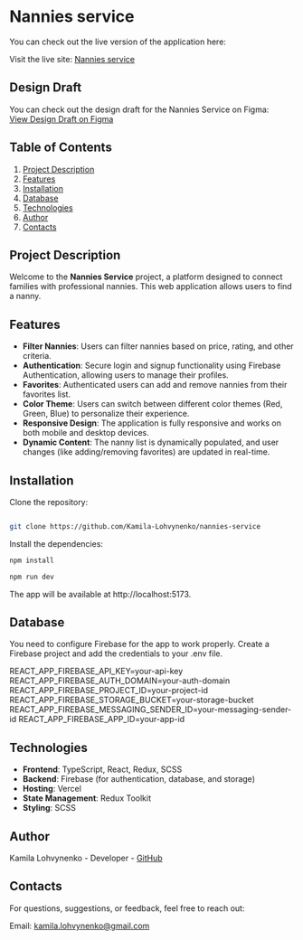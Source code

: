 # Nannies service

You can check out the live version of the application here:

Visit the live site: [Nannies service](https://nannies-service-six.vercel.app/)

## Design Draft

You can check out the design draft for the Nannies Service on Figma:  
[View Design Draft on Figma](https://www.figma.com/design/u36ajEOsnwio2GDGiabVPD/Nanny-Sevices?node-id=0-1&node-type=canvas&t=pxPBlhGCcW6hWyvs-0)

## Table of Contents

1. [Project Description](#project-description)
2. [Features](#features)
3. [Installation](#installation)
4. [Database](#database)
5. [Technologies](#technologies)
6. [Author](#author)
7. [Contacts](#contacts)

## Project Description

Welcome to the **Nannies Service** project, a platform designed to connect families with professional nannies. This web application allows users to find a nanny.

## Features

- **Filter Nannies**: Users can filter nannies based on price, rating, and other criteria.
- **Authentication**: Secure login and signup functionality using Firebase Authentication, allowing users to manage their profiles.
- **Favorites**: Authenticated users can add and remove nannies from their favorites list.
- **Color Theme**: Users can switch between different color themes (Red, Green, Blue) to personalize their experience.
- **Responsive Design**: The application is fully responsive and works on both mobile and desktop devices.
- **Dynamic Content**: The nanny list is dynamically populated, and user changes (like adding/removing favorites) are updated in real-time.

## Installation

Clone the repository:

```bash

git clone https://github.com/Kamila-Lohvynenko/nannies-service
```

Install the dependencies:

```bash
npm install
```

```bash
npm run dev
```

The app will be available at http://localhost:5173.

## Database

You need to configure Firebase for the app to work properly. Create a Firebase project and add the credentials to your .env file.

REACT_APP_FIREBASE_API_KEY=your-api-key
REACT_APP_FIREBASE_AUTH_DOMAIN=your-auth-domain
REACT_APP_FIREBASE_PROJECT_ID=your-project-id
REACT_APP_FIREBASE_STORAGE_BUCKET=your-storage-bucket
REACT_APP_FIREBASE_MESSAGING_SENDER_ID=your-messaging-sender-id
REACT_APP_FIREBASE_APP_ID=your-app-id

## Technologies

- **Frontend**: TypeScript, React, Redux, SCSS
- **Backend**: Firebase (for authentication, database, and storage)
- **Hosting**: Vercel
- **State Management**: Redux Toolkit
- **Styling**: SCSS

## Author

Kamila Lohvynenko - Developer - [GitHub](https://github.com/Kamila-Lohvynenko)

## Contacts

For questions, suggestions, or feedback, feel free to reach out:

Email: kamila.lohvynenko@gmail.com
